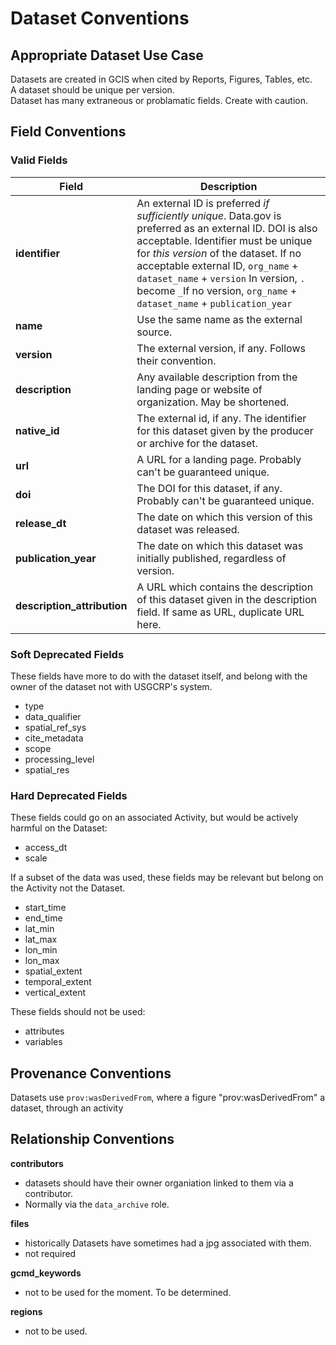 # Dataset Conventions

## Appropriate Dataset Use Case

Datasets are created in GCIS when cited by Reports, Figures, Tables, etc.  
A dataset should be unique per version.  
Dataset has many extraneous or problamatic fields. Create with caution.

## Field Conventions

### Valid Fields

| Field | Description |
|-------|------------- | 
|**identifier**|An external ID is preferred *if sufficiently unique*. Data.gov is preferred as an external ID. DOI is also acceptable. Identifier must be unique for *this version* of the dataset. If no acceptable external ID, `org_name` + `dataset_name` + `version` In version, `.` become `_`If no version, `org_name` + `dataset_name` + `publication_year`
|**name**| Use the same name as the external source.|
|**version**|The external version, if any. Follows their convention.|
|**description**| Any available description from the landing page or website of organization. May be shortened.|
|**native_id**|The external id, if any. The identifier for this dataset given by the producer or archive for the dataset.|
|**url**| A URL for a landing page. Probably can't be guaranteed unique.||
|**doi**| The DOI for this dataset, if any. Probably can't be guaranteed unique.|
|**release_dt**| The date on which this version of this dataset was released.|
|**publication_year**| The date on which this dataset was initially published, regardless of version.|
|**description_attribution**| A URL which contains the description of this dataset given in the description field. If same as URL, duplicate URL here.|


### Soft Deprecated Fields

These fields have more to do with the dataset itself, and belong with the owner of the dataset not with USGCRP's system.

 - type                   
 - data_qualifier         
 - spatial_ref_sys        
 - cite_metadata          
 - scope                  
 - processing_level       
 - spatial_res            

### Hard Deprecated Fields

These fields could go on an associated Activity, but would be actively harmful on the Dataset:

 - access_dt
 - scale

If a subset of the data was used, these fields may be relevant but belong on the Activity not the Dataset.

 - start_time             
 - end_time               
 - lat_min                
 - lat_max                
 - lon_min                
 - lon_max  
 - spatial_extent         
 - temporal_extent        
 - vertical_extent      
 
These fields should not be used:

 - attributes             
 - variables  

## Provenance Conventions

Datasets use `prov:wasDerivedFrom`, where a figure "prov:wasDerivedFrom" a dataset, through an activity

## Relationship Conventions

**contributors**
 - datasets should have their owner organiation linked to them via a contributor.
 - Normally via the `data_archive` role.

**files**
 - historically Datasets have sometimes had a jpg associated with them. 
 - not required

**gcmd_keywords**
 - not to be used for the moment. To be determined.
 
**regions**
 - not to be used.
